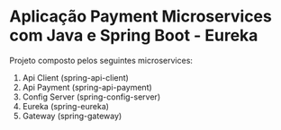 # Aplicação Payment Microservices com Java e Spring Boot - Eureka  

Projeto composto pelos seguintes microservices:  

1. Api Client (spring-api-client)  
2. Api Payment (spring-api-payment)  
3. Config Server (spring-config-server)  
4. Eureka (spring-eureka)  
5. Gateway (spring-gateway)  
